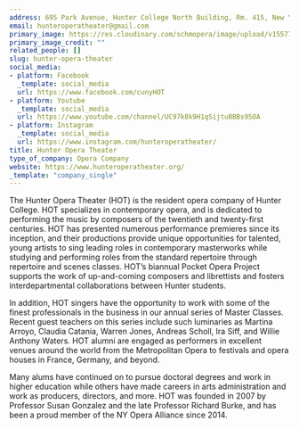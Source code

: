 ```yaml
---
address: 695 Park Avenue, Hunter College North Building, Rm. 415, New York, NY 10065
email: hunteroperatheater@gmail.com
primary_image: https://res.cloudinary.com/schmopera/image/upload/v1557799586/media/2019/05/22140936_1504811692938893_2970575698507664787_n.jpg
primary_image_credit: ""
related_people: []
slug: hunter-opera-theater
social_media:
- platform: Facebook
  _template: social_media
  url: https://www.facebook.com/cunyHOT
- platform: Youtube
  _template: social_media
  url: https://www.youtube.com/channel/UC97k8k9H1qSijtuBBBs95OA
- platform: Instagram
  _template: social_media
  url: https://www.instagram.com/hunteroperatheater/
title: Hunter Opera Theater
type_of_company: Opera Company
website: https://www.hunteroperatheater.org/
_template: "company_single"
---
```

The Hunter Opera Theater (HOT) is the resident opera company of Hunter College.  HOT specializes in contemporary opera, and is dedicated to performing the music by composers of the twentieth and twenty-first centuries.  HOT has presented numerous performance premieres since its inception, and their productions provide unique opportunities for talented, young artists to sing leading roles in contemporary masterworks while studying and performing roles from the standard repertoire through repertoire and scenes classes.  HOT’s biannual Pocket Opera Project supports the work of up-and-coming composers and librettists and fosters interdepartmental collaborations between Hunter students. 

In addition, HOT singers have the opportunity to work with some of the finest professionals in the business in our annual series of Master Classes.  Recent  guest teachers on this series include such luminaries as Martina Arroyo, Claudia Catania, Warren Jones, Andreas Scholl, Ira Siff, and Willie Anthony Waters. HOT alumni are engaged as performers in excellent venues around the world from the Metropolitan Opera to festivals and opera houses in France, Germany, and beyond.  

Many alums have continued on to pursue doctoral degrees and work in higher education while others have made careers in arts administration and work as producers, directors, and more. HOT was founded in 2007 by Professor Susan Gonzalez and the late Professor Richard Burke, and has been a proud member of the NY Opera Alliance since 2014.